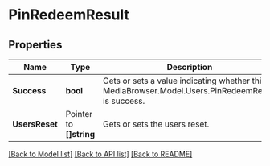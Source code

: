 # PinRedeemResult

## Properties

Name | Type | Description | Notes
------------ | ------------- | ------------- | -------------
**Success** | **bool** | Gets or sets a value indicating whether this MediaBrowser.Model.Users.PinRedeemResult is success. | [optional] 
**UsersReset** | Pointer to **[]string** | Gets or sets the users reset. | [optional] 

[[Back to Model list]](../README.md#documentation-for-models) [[Back to API list]](../README.md#documentation-for-api-endpoints) [[Back to README]](../README.md)


